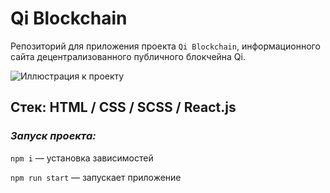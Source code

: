 # Qi Blockchain
Репозиторий для приложения проекта `Qi Blockchain`, информационного сайта децентрализованного публичного блокчейна Qi.

![Иллюстрация к проекту](https://github.com/LavrukhinaV/files/raw/main/qi-blockhain.png)
  
## Стек: HTML / CSS / SCSS / React.js 

### *Запуск проекта:*
`npm i` — установка зависимостей

`npm run start` — запускает приложение